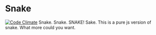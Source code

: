 Snake
=====
[![Code Climate](https://codeclimate.com/github/rainbowdash/snake/badges/gpa.svg)](https://codeclimate.com/github/rainbowdash/snake)
Snake. Snake. SNAKE! Sake.
This is a pure js version of snake. What more could you want.